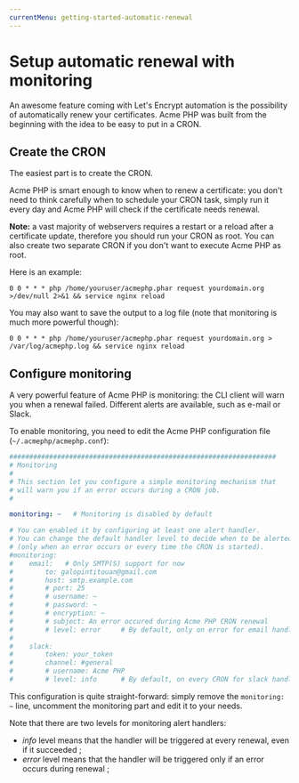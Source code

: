 ```yaml
---
currentMenu: getting-started-automatic-renewal
---
```


# Setup automatic renewal with monitoring

An awesome feature coming with Let's Encrypt automation is the possibility of automatically renew your certificates.
Acme PHP was built from the beginning with the idea to be easy to put in a CRON.

## Create the CRON

The easiest part is to create the CRON.

Acme PHP is smart enough to know when to renew a certificate: you don't need to think carefully when to schedule your
CRON task, simply run it every day and Acme PHP will check if the certificate needs renewal.

**Note:** a vast majority of webservers requires a restart or a reload after a certificate update, therefore you
should run your CRON as root. You can also create two separate CRON if you don't want to execute Acme PHP as root.

Here is an example:

```
0 0 * * * php /home/youruser/acmephp.phar request yourdomain.org >/dev/null 2>&1 && service nginx reload
```

You may also want to save the output to a log file (note that monitoring is much more powerful though):

```
0 0 * * * php /home/youruser/acmephp.phar request yourdomain.org > /var/log/acmephp.log && service nginx reload
```

## Configure monitoring

A very powerful feature of Acme PHP is monitoring: the CLI client will warn you when a renewal failed. Different
alerts are available, such as e-mail or Slack.

To enable monitoring, you need to edit the Acme PHP configuration file (`~/.acmephp/acmephp.conf`):

``` yaml
###################################################################
# Monitoring
#
# This section let you configure a simple monitoring mechanism that
# will warn you if an error occurs during a CRON job.
#

monitoring: ~   # Monitoring is disabled by default

# You can enabled it by configuring at least one alert handler.
# You can change the default handler level to decide when to be alerted
# (only when an error occurs or every time the CRON is started).
#monitoring:
#    email:   # Only SMTP(S) support for now
#        to: galopintitouan@gmail.com
#        host: smtp.example.com
#        # port: 25
#        # username: ~
#        # password: ~
#        # encryption: ~
#        # subject: An error occured during Acme PHP CRON renewal
#        # level: error     # By default, only on error for email handler
#
#    slack:
#        token: your_token
#        channel: #general
#        # username: Acme PHP
#        # level: info      # By default, on every CRON for slack handler
```

This configuration is quite straight-forward: simply remove the `monitoring: ~` line, uncomment the monitoring part
and edit it to your needs.

Note that there are two levels for monitoring alert handlers:
- *info* level means that the handler will be triggered at every renewal, even if it succeeded ;
- *error* level means that the handler will be triggered only if an error occurs during renewal ;

